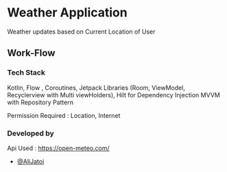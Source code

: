 
# Weather Application

Weather updates based on Current Location of User

## Work-Flow

### Tech Stack 
Kotlin, Flow , Coroutines, Jetpack Libraries (Room, ViewModel, Recyclerview with Multi viewHolders), Hilt for Dependency Injection MVVM with Repository Pattern 

Permission Required : Location, Internet

### Developed by 


Api Used : https://open-meteo.com/

- [@AliJatoi](https://www.github.com/alijatoi)

